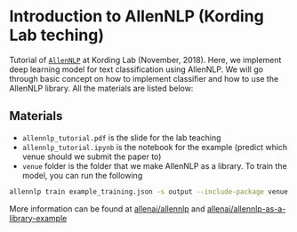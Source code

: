 # Introduction to AllenNLP (Kording Lab teching)

Tutorial of [`AllenNLP`](https://allennlp.org/) at Kording Lab (November, 2018). 
Here, we implement deep learning model for text classification using AllenNLP. 
We will go through basic concept on how to implement 
classifier and how to use the AllenNLP library. All the materials are listed below:

## Materials

- `allennlp_tutorial.pdf` is the slide for the lab teaching
- `allennlp_tutorial.ipynb` is the notebook for the example (predict which venue should we submit the paper to)
- `venue` folder is the folder that we make AllenNLP as a library. To train the model, you can run the following


```bash
allennlp train example_training.json -s output --include-package venue
```

More information can be found at [allenai/allennlp](https://github.com/allenai/allennlp) 
and [allenai/allennlp-as-a-library-example](https://github.com/allenai/allennlp-as-a-library-example)